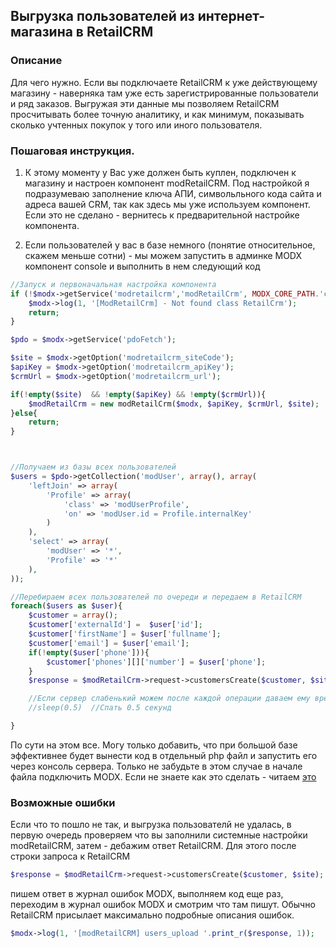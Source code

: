 ## Выгрузка пользователей из интернет-магазина в RetailCRM

### Описание

Для чего нужно.  Если вы подключаете RetailCRM к уже действующему магазину - наверняка там уже есть зарегистрированные пользователи и ряд заказов.  Выгружая эти данные мы позволяем RetailCRM просчитывать более точную аналитику, и как минимум, показывать сколько учтенных покупок у того или иного пользователя.

### Пошаговая инструкция.

1. К этому моменту у Вас уже должен быть куплен, подключен к магазину и настроен компонент modRetailCRM. Под настройкой я подразумеваю заполнение ключа АПИ, символьльного кода сайта и адреса вашей CRM, так как здесь мы уже используем компонент. Если это не сделано - вернитесь к предварительной настройке компонента.

2. Если пользователей у вас в базе немного (понятие относительное, скажем меньше сотни) - мы можем запустить в админке MODX компонент console и выполнить в нем следующий код

```php
//Запуск и первоначальная настройка компонента
if (!$modx->getService('modretailcrm','modRetailCrm', MODX_CORE_PATH.'components/modretailcrm/model/modretailcrm/')) {
    $modx->log(1, '[ModRetailCrm] - Not found class RetailCrm');
    return;
}

$pdo = $modx->getService('pdoFetch');

$site = $modx->getOption('modretailcrm_siteCode');
$apiKey = $modx->getOption('modretailcrm_apiKey');
$crmUrl = $modx->getOption('modretailcrm_url');

if(!empty($site)  && !empty($apiKey) && !empty($crmUrl)){
    $modRetailCrm = new modRetailCrm($modx, $apiKey, $crmUrl, $site);
}else{
    return;
}



//Получаем из базы всех пользователей
$users = $pdo->getCollection('modUser', array(), array(
    'leftJoin' => array(
        'Profile' => array(
            'class' => 'modUserProfile',
            'on' => 'modUser.id = Profile.internalKey'
        )
    ),
    'select' => array(
        'modUser' => '*',
        'Profile' => '*'
    ),
));

//Перебираем всех пользователей по очереди и передаем в RetailCRM
foreach($users as $user){
    $customer = array();
    $customer['externalId'] =  $user['id'];
    $customer['firstName'] = $user['fullname'];
    $customer['email'] = $user['email'];
    if(!empty($user['phone'])){
        $customer['phones'][]['number'] = $user['phone'];
    }
    $response = $modRetailCrm->request->customersCreate($customer, $site);

    //Если сервер слабенький можем после каждой операции даваем ему время на передышку, своеобразный timeout
    //sleep(0.5)  //Спать 0.5 секунд

}
```

По сути на этом все. Могу только добавить, что при большой базе эффективнее будет вынести код в отдельный php файл и запустить его через консоль сервера. Только не забудьте в этом случае в начале файла подключить MODX. Если не знаете как это сделать - читаем [это][1]

[1]: https://modx.pro/development/3163

### Возможные ошибки

Если что то пошло не так, и выгрузка пользователй не удалась, в первую очередь проверяем что вы заполнили системные настройки modRetailCRM, затем - дебажим ответ RetailCRM.
Для этого после строки запроса к RetailCRM

```php
$response = $modRetailCrm->request->customersCreate($customer, $site);
```

пишем ответ в журнал ошибок MODX, выполняем код еще раз, переходим в журнал ошибок MODX и смотрим что там пишут. Обычно RetailCRM присылает максимально подробные описания ошибок.

 ```php
 $modx->log(1, '[modRetailCRM] users_upload '.print_r($response, 1));
 ```

